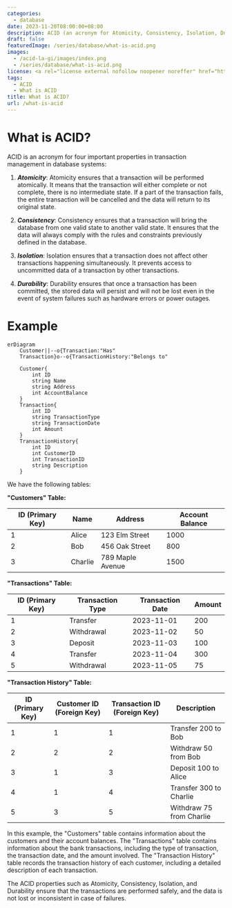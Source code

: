 ```yaml
---
categories:
  - database
date: 2023-11-20T08:00:00+08:00
description: ACID (an acronym for Atomicity, Consistency, Isolation, Durability) is a database concept that experts often look for when evaluating databases and application architectures. For a reliable database, all four properties need to be achieved.
draft: false
featuredImage: /series/database/what-is-acid.png
images:
  - /acid-la-gi/images/index.png
  - /series/database/what-is-acid.png
license: <a rel="license external nofollow noopener noreffer" href="https://creativecommons.org/licenses/by-nc/4.0/" target="_blank">CC BY-NC 4.0</a>
tags:
  - ACID
  - What is ACID
title: What is ACID?
url: /what-is-acid
---
```


# What is ACID?

ACID is an acronym for four important properties in transaction management in database systems:

1. **_Atomicity_**: Atomicity ensures that a transaction will be performed atomically. It means that the transaction will either complete or not complete, there is no intermediate state. If a part of the transaction fails, the entire transaction will be cancelled and the data will return to its original state.

2. **_Consistency_**: Consistency ensures that a transaction will bring the database from one valid state to another valid state. It ensures that the data will always comply with the rules and constraints previously defined in the database.

3. **_Isolation_**: Isolation ensures that a transaction does not affect other transactions happening simultaneously. It prevents access to uncommitted data of a transaction by other transactions.

4. **_Durability_**: Durability ensures that once a transaction has been committed, the stored data will persist and will not be lost even in the event of system failures such as hardware errors or power outages.

# Example

```mermaid
erDiagram
    Customer||--o{Transaction:"Has"
    Transaction}o--o{TransactionHistory:"Belongs to"

    Customer{
        int ID
        string Name
        string Address
        int AccountBalance
    }
    Transaction{
        int ID
        string TransactionType
        string TransactionDate
        int Amount
    }
    TransactionHistory{
        int ID
        int CustomerID
        int TransactionID
        string Description
    }
```

We have the following tables:

**"Customers" Table:**

| ID (Primary Key) | Name    | Address          | Account Balance |
| ---------------- | ------- | ---------------- | --------------- |
| 1                | Alice   | 123 Elm Street   | 1000            |
| 2                | Bob     | 456 Oak Street   | 800             |
| 3                | Charlie | 789 Maple Avenue | 1500            |

**"Transactions" Table:**

| ID (Primary Key) | Transaction Type | Transaction Date | Amount |
| ---------------- | ---------------- | ---------------- | ------ |
| 1                | Transfer         | 2023-11-01       | 200    |
| 2                | Withdrawal       | 2023-11-02       | 50     |
| 3                | Deposit          | 2023-11-03       | 100    |
| 4                | Transfer         | 2023-11-04       | 300    |
| 5                | Withdrawal       | 2023-11-05       | 75     |

**"Transaction History" Table:**

| ID (Primary Key) | Customer ID (Foreign Key) | Transaction ID (Foreign Key) | Description              |
| ---------------- | ------------------------- | ---------------------------- | ------------------------ |
| 1                | 1                         | 1                            | Transfer 200 to Bob      |
| 2                | 2                         | 2                            | Withdraw 50 from Bob     |
| 3                | 1                         | 3                            | Deposit 100 to Alice     |
| 4                | 1                         | 4                            | Transfer 300 to Charlie  |
| 5                | 3                         | 5                            | Withdraw 75 from Charlie |

In this example, the "Customers" table contains information about the customers and their account balances. The "Transactions" table contains information about the bank transactions, including the type of transaction, the transaction date, and the amount involved. The "Transaction History" table records the transaction history of each customer, including a detailed description of each transaction.

The ACID properties such as Atomicity, Consistency, Isolation, and Durability ensure that the transactions are performed safely, and the data is not lost or inconsistent in case of failures.
